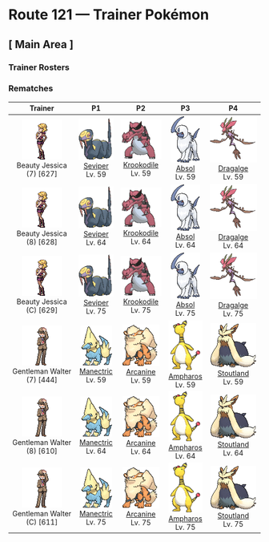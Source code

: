# Route 121 — Trainer Pokémon

## [ Main Area ]

### Trainer Rosters

### Rematches

| Trainer | P1 | P2 | P3 | P4 |
|:-------:|:--:|:--:|:--:|:--:|
| ![Beauty Jessica (7)](../../assets/trainers/beauty.png "Beauty Jessica (7)")<br>Beauty Jessica (7) [627] | <div class="sprite-cell">![Seviper](../../assets/sprites/seviper/front.gif "Seviper: Seviper’s swordlike tail serves two purposes—it slashes foes and douses them with secreted poison. This Pokémon will not give up its long-running blood feud with Zangoose.")<br>[Seviper](../../pokemon/seviper.md)<br>Lv. 59</div> | <div class="sprite-cell">![Krookodile](../../assets/sprites/krookodile/front.gif "Krookodile: They never allow prey to escape. Their jaws are so powerful, they can crush the body of an automobile.")<br>[Krookodile](../../pokemon/krookodile.md)<br>Lv. 59</div> | <div class="sprite-cell">![Absol](../../assets/sprites/absol/front.gif "Absol: Absol has the ability to foretell the coming of natural disasters. It lives in a harsh, rugged mountain environment. This Pokémon very rarely ventures down from the mountains.")<br>[Absol](../../pokemon/absol.md)<br>Lv. 59</div> | <div class="sprite-cell">![Dragalge](../../assets/sprites/dragalge/front.gif "Dragalge: Tales are told of ships that wander into seas where Dragalge live, never to return.")<br>[Dragalge](../../pokemon/dragalge.md)<br>Lv. 59</div> |
| ![Beauty Jessica (8)](../../assets/trainers/beauty.png "Beauty Jessica (8)")<br>Beauty Jessica (8) [628] | <div class="sprite-cell">![Seviper](../../assets/sprites/seviper/front.gif "Seviper: Seviper’s swordlike tail serves two purposes—it slashes foes and douses them with secreted poison. This Pokémon will not give up its long-running blood feud with Zangoose.")<br>[Seviper](../../pokemon/seviper.md)<br>Lv. 64</div> | <div class="sprite-cell">![Krookodile](../../assets/sprites/krookodile/front.gif "Krookodile: They never allow prey to escape. Their jaws are so powerful, they can crush the body of an automobile.")<br>[Krookodile](../../pokemon/krookodile.md)<br>Lv. 64</div> | <div class="sprite-cell">![Absol](../../assets/sprites/absol/front.gif "Absol: Absol has the ability to foretell the coming of natural disasters. It lives in a harsh, rugged mountain environment. This Pokémon very rarely ventures down from the mountains.")<br>[Absol](../../pokemon/absol.md)<br>Lv. 64</div> | <div class="sprite-cell">![Dragalge](../../assets/sprites/dragalge/front.gif "Dragalge: Tales are told of ships that wander into seas where Dragalge live, never to return.")<br>[Dragalge](../../pokemon/dragalge.md)<br>Lv. 64</div> |
| ![Beauty Jessica (C)](../../assets/trainers/beauty.png "Beauty Jessica (C)")<br>Beauty Jessica (C) [629] | <div class="sprite-cell">![Seviper](../../assets/sprites/seviper/front.gif "Seviper: Seviper’s swordlike tail serves two purposes—it slashes foes and douses them with secreted poison. This Pokémon will not give up its long-running blood feud with Zangoose.")<br>[Seviper](../../pokemon/seviper.md)<br>Lv. 75</div> | <div class="sprite-cell">![Krookodile](../../assets/sprites/krookodile/front.gif "Krookodile: They never allow prey to escape. Their jaws are so powerful, they can crush the body of an automobile.")<br>[Krookodile](../../pokemon/krookodile.md)<br>Lv. 75</div> | <div class="sprite-cell">![Absol](../../assets/sprites/absol/front.gif "Absol: Absol has the ability to foretell the coming of natural disasters. It lives in a harsh, rugged mountain environment. This Pokémon very rarely ventures down from the mountains.")<br>[Absol](../../pokemon/absol.md)<br>Lv. 75</div> | <div class="sprite-cell">![Dragalge](../../assets/sprites/dragalge/front.gif "Dragalge: Tales are told of ships that wander into seas where Dragalge live, never to return.")<br>[Dragalge](../../pokemon/dragalge.md)<br>Lv. 75</div> |
| ![Gentleman Walter (7)](../../assets/trainers/gentleman.png "Gentleman Walter (7)")<br>Gentleman Walter (7) [444] | <div class="sprite-cell">![Manectric](../../assets/sprites/manectric/front.gif "Manectric: Manectric discharges strong electricity from its mane. The mane is used for collecting electricity in the atmosphere. This Pokémon creates thunderclouds above its head.")<br>[Manectric](../../pokemon/manectric.md)<br>Lv. 59</div> | <div class="sprite-cell">![Arcanine](../../assets/sprites/arcanine/front.gif "Arcanine: Arcanine is known for its high speed. It is said to be capable of running over 6,200 miles in a single day and night. The fire that blazes wildly within this Pokémon’s body is its source of power.")<br>[Arcanine](../../pokemon/arcanine.md)<br>Lv. 59</div> | <div class="sprite-cell">![Ampharos](../../assets/sprites/ampharos/front.gif "Ampharos: Ampharos gives off so much light that it can be seen even from space. People in the old days used the light of this Pokémon to send signals back and forth with others far away.")<br>[Ampharos](../../pokemon/ampharos.md)<br>Lv. 59</div> | <div class="sprite-cell">![Stoutland](../../assets/sprites/stoutland/front.gif "Stoutland: Being wrapped in its long fur is so comfortable that a person would be fine even overnight on a wintry mountain.")<br>[Stoutland](../../pokemon/stoutland.md)<br>Lv. 59</div> |
| ![Gentleman Walter (8)](../../assets/trainers/gentleman.png "Gentleman Walter (8)")<br>Gentleman Walter (8) [610] | <div class="sprite-cell">![Manectric](../../assets/sprites/manectric/front.gif "Manectric: Manectric discharges strong electricity from its mane. The mane is used for collecting electricity in the atmosphere. This Pokémon creates thunderclouds above its head.")<br>[Manectric](../../pokemon/manectric.md)<br>Lv. 64</div> | <div class="sprite-cell">![Arcanine](../../assets/sprites/arcanine/front.gif "Arcanine: Arcanine is known for its high speed. It is said to be capable of running over 6,200 miles in a single day and night. The fire that blazes wildly within this Pokémon’s body is its source of power.")<br>[Arcanine](../../pokemon/arcanine.md)<br>Lv. 64</div> | <div class="sprite-cell">![Ampharos](../../assets/sprites/ampharos/front.gif "Ampharos: Ampharos gives off so much light that it can be seen even from space. People in the old days used the light of this Pokémon to send signals back and forth with others far away.")<br>[Ampharos](../../pokemon/ampharos.md)<br>Lv. 64</div> | <div class="sprite-cell">![Stoutland](../../assets/sprites/stoutland/front.gif "Stoutland: Being wrapped in its long fur is so comfortable that a person would be fine even overnight on a wintry mountain.")<br>[Stoutland](../../pokemon/stoutland.md)<br>Lv. 64</div> |
| ![Gentleman Walter (C)](../../assets/trainers/gentleman.png "Gentleman Walter (C)")<br>Gentleman Walter (C) [611] | <div class="sprite-cell">![Manectric](../../assets/sprites/manectric/front.gif "Manectric: Manectric discharges strong electricity from its mane. The mane is used for collecting electricity in the atmosphere. This Pokémon creates thunderclouds above its head.")<br>[Manectric](../../pokemon/manectric.md)<br>Lv. 75</div> | <div class="sprite-cell">![Arcanine](../../assets/sprites/arcanine/front.gif "Arcanine: Arcanine is known for its high speed. It is said to be capable of running over 6,200 miles in a single day and night. The fire that blazes wildly within this Pokémon’s body is its source of power.")<br>[Arcanine](../../pokemon/arcanine.md)<br>Lv. 75</div> | <div class="sprite-cell">![Ampharos](../../assets/sprites/ampharos/front.gif "Ampharos: Ampharos gives off so much light that it can be seen even from space. People in the old days used the light of this Pokémon to send signals back and forth with others far away.")<br>[Ampharos](../../pokemon/ampharos.md)<br>Lv. 75</div> | <div class="sprite-cell">![Stoutland](../../assets/sprites/stoutland/front.gif "Stoutland: Being wrapped in its long fur is so comfortable that a person would be fine even overnight on a wintry mountain.")<br>[Stoutland](../../pokemon/stoutland.md)<br>Lv. 75</div> |

